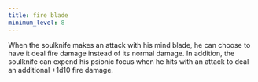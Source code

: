 ```yaml
---
title: fire blade
minimum_level: 8
---
```


When the soulknife makes an attack with his mind blade, he can choose to have it deal fire damage instead of its normal damage. In addition, the soulknife can expend his psionic focus when he hits with an attack to deal an additional +1d10 fire damage.
